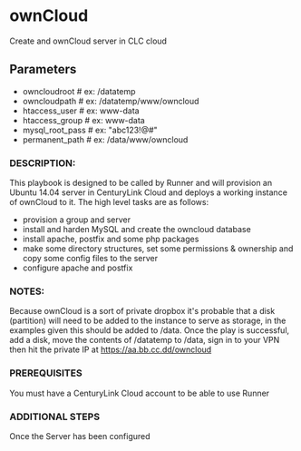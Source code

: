 # ownCloud
Create and ownCloud server in CLC cloud

## Parameters
* owncloudroot # ex: /datatemp  
* owncloudpath # ex: /datatemp/www/owncloud
* htaccess_user # ex: www-data
* htaccess_group # ex: www-data
* mysql_root_pass # ex: "abc123!@#"
* permanent_path # ex: /data/www/owncloud

### DESCRIPTION:
This playbook is designed to be called by Runner and will provision an Ubuntu 14.04 server in CenturyLink Cloud and deploys a working instance of ownCloud to it.
The high level tasks are as follows:
* provision a group and server
* install and harden MySQL and create the owncloud database
* install apache, postfix and some php packages
* make some directory structures, set some permissions & ownership and copy some config files to the server
* configure apache and postfix

### NOTES:
Because ownCloud is a sort of private dropbox it's probable that a disk (partition) will need to be added to the instance to serve as storage, in the examples given this should be added to /data.
Once the play is successful, add a disk, move the contents of /datatemp to /data, sign in to your VPN then hit the private IP at https://aa.bb.cc.dd/owncloud

### PREREQUISITES
You must have a CenturyLink Cloud account to be able to use Runner

### ADDITIONAL STEPS
Once the Server has been configured

